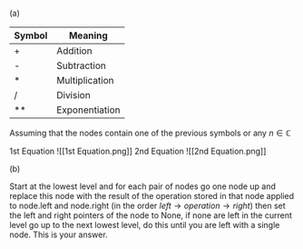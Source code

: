 (a)

| Symbol | Meaning        |
| ------ | -------------- |
| \+     | Addition       |
| \-     | Subtraction    |
| \*     | Multiplication |
| \/     | Division       |
| \*\*   | Exponentiation |
Assuming that the nodes contain one of the previous symbols or any $n \in \mathbb{C}$ 

1st Equation
![[1st Equation.png]]
2nd Equation
![[2nd Equation.png]]


(b)

Start at the lowest level and for each pair of nodes go one node up and replace this node with the result of the operation stored in that node applied to node.left and node.right 
(in the order $left \rightarrow operation \rightarrow right$) 
then set the left and right pointers of the node to None,  if none are left in the current level go up to the next lowest level, do this until you are left with a single node. This is your answer.